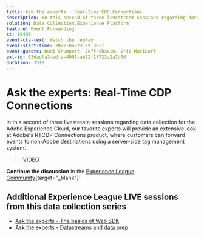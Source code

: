 ```yaml
---
title: Ask the experts - Real-Time CDP Connections
description: In this second of three livestream sessions regarding data collection for the Adobe Experience Cloud, our favorite experts will provide an extensive look at Adobe's RTCDP Connections product, where customers can forward events to non-Adobe destinations using a server-side tag management system.
solution: Data Collection,Experience Platform
feature: Event Forwarding
kt: 10490
event-cta-text: Watch the replay
event-start-time: 2022-06-23 09:00-7
event-guests: Rudi Shumpert, Jeff Chasin, Eric Matisoff
exl-id: 63dadfa3-edfa-4901-ab22-1f721a2a7b7d
duration: 3518
---
```

# Ask the experts: Real-Time CDP Connections

In this second of three livestream sessions regarding data collection for the Adobe Experience Cloud, our favorite experts will provide an extensive look at Adobe's RTCDP Connections product, where customers can forward events to non-Adobe destinations using a server-side tag management system.

>[!VIDEO](https://video.tv.adobe.com/v/344251/?quality=12&learn=on)

**Continue the discussion** in the [Experience League Community](https://experienceleaguecommunities.adobe.com/t5/adobe-experience-platform-launch/experience-league-live-post-session-discussion-real-time-cdp/m-p/458195#M285){target="_blank"}!

## Additional Experience League LIVE sessions from this data collection series

* [Ask the experts - The basics of Web SDK](exl-live-episode-05-26-22.md)
* [Ask the experts - Datastreams and data prep](exl-live-episode-07-21-22.md)
